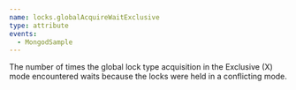 ```yaml
---
name: locks.globalAcquireWaitExclusive
type: attribute
events:
  - MongodSample
---
```


The number of times the global lock type acquisition in the Exclusive (X) mode encountered waits because the locks were held in a conflicting mode.